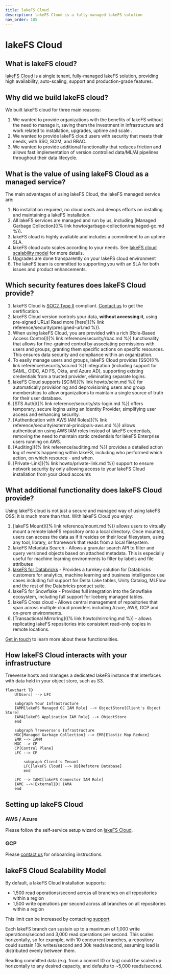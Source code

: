 ```yaml
---
title: lakeFS Cloud
description: lakeFS Cloud is a fully-managed lakeFS solution
nav_order: 105
---
```


# lakeFS Cloud

## What is lakeFS cloud?

[lakeFS Cloud](https://lakefs.cloud) is a single tenant, fully-managed lakeFS solution, providing high availability, auto-scaling, support and production-grade features.

## Why did we build lakeFS cloud?

We built lakeFS cloud for three main reasons:
1. We wanted to provide organizations with the benefits of lakeFS without the need to manage it, saving them the investment in infrastructure and work related to installation, upgrades, uptime and scale .
1. We wanted to provide lakeFS cloud users with security that meets their needs, with SSO, SCIM, and RBAC.
1. We wanted to provide additional functionality that reduces friction and allows fast implementation of version controlled data/ML/AI pipelines throughout their data lifecycle.

## What is the value of using lakeFS Cloud as a managed service?

The main advantages of using lakeFS Cloud, the lakeFS managed service are:
1. No installation required, no cloud costs and devops efforts on installing and maintaining a lakeFS installation.
1. All lakeFS services are managed and run by us, including [Managed Garbage Collection]({% link howto/garbage-collection/managed-gc.md %}).
1. lakeFS cloud is highly available and includes a commitment to an uptime SLA.
1. lakeFS cloud auto scales according to your needs. See [lakeFS cloud scalability model](#lakefs-cloud-scalability-model) for more details.
1. Upgrades are done transparently on your lakeFS cloud environment
1. The lakeFS team is committed to supporting you with an SLA for both issues and product enhancements.

## Which security features does lakeFS Cloud provide?

1. lakeFS Cloud is [SOC2 Type II](https://www.itgovernance.co.uk/soc-reporting) compliant. [Contact us](https://lakefs.io/contact-sales/) to get the certification.
1. lakeFS Cloud version controls your data, **without accessing it**, using pre-signed URLs! Read more [here]({% link reference/security/presigned-url.md %}).
1. When using lakeFS Cloud, you are provided with a rich [Role-Based Access Control]({% link reference/security/rbac.md %}) functionality that allows for fine-grained control by associating permissions with users and groups, granting them specific actions on specific resources. This ensures data security and compliance within an organization.
1. To easily manage users and groups, lakeFS Cloud provides [SSO]({% link reference/security/sso.md %}) integration (including support for SAML, OIDC, AD FS, Okta, and Azure AD), supporting existing credentials from a trusted provider, eliminating separate logins.
1. lakeFS Cloud supports [SCIM]({% link howto/scim.md %}) for automatically provisioning and deprovisioning users and group memberships to allow organizations to maintain a single source of truth for their user database.
1. [STS Auth]({% link reference/security/sts-login.md %}) offers temporary, secure logins using an Identity Provider, simplifying user access and enhancing security.
1. [Authentication with AWS IAM Roles]({% link reference/security/external-principals-aws.md %}) allows authentication using AWS IAM roles instead of lakeFS credentials, removing the need to maintain static credentials for lakeFS Enterprise users running on AWS.
1. [Auditing]({% link reference/auditing.md %}) provides a detailed action log of events happening within lakeFS, including who performed which action, on which resource - and when.
1. [Private-Link]({% link howto/private-link.md %}) support to ensure network security by only allowing access to your lakeFS Cloud installation from your cloud accounts

## What additional functionality does lakeFS Cloud provide?

Using lakeFS cloud is not just a secure and managed way of using lakeFS OSS; it is much more than that. With lakeFS Cloud you enjoy:
1. [lakeFS Mount]({% link reference/mount.md %}) allows users to virtually mount a remote lakeFS repository onto a local directory. Once mounted, users can access the data as if it resides on their local filesystem, using any tool, library, or framework that reads from a local filesystem.
1. lakeFS Metadata Search - Allows a granular search API to filter and query versioned objects based on attached metadata. This is especially useful for machine learning environments to filter by labels and file attributes
1. [lakeFS for Databricks](https://lakefs.io/lakefs-for-databricks) - Provides a turnkey solution for Databricks customers for analytics, machine learning and business intelligence use cases including full support for Delta Lake tables, Unity Catalog, MLFlow and the rest of the Databricks product suite.
1. lakeFS for Snowflake - Provides full integration into the Snowflake ecosystem, including full support for Iceberg managed tables.
1. lakeFS Cross cloud - Allows central management of repositories that span across multiple cloud providers including Azure, AWS, GCP and on-prem environments.
1. [Transactional Mirroring]({% link howto/mirroring.md %}) - allows replicating lakeFS repositories into consistent read-only copies in remote locations.

[Get in touch](https://lakefs.io/book-a-demo/) to learn more about these functionalities.

## How lakeFS Cloud interacts with your infrastructure

Treeverse hosts and manages a dedicated lakeFS instance that interfaces with data held in your object store, such as S3.

```mermaid
flowchart TD
    U[Users] --> LFC

    subgraph Your Infrastructure
    IAMM[lakeFS Managed GC IAM Role] --> ObjectStore[Client's Object Store]
    IAMA[lakeFS Application IAM Role] --> ObjectStore
    end

    subgraph Treeverse's Infrastructure
    MGC[Managed Garbage Collection] --> EMR[Elastic Map Reduce]
    EMR --> IAMM
    MGC --> CP
    CP[Control Plane]
    LFC --> CP

        subgraph Client's Tenant
        LFC[lakeFS Cloud] --> DB[Refstore Database]
        end

    LFC --> IAMC[lakeFS Connector IAM Role]
    IAMC -->|ExternalID| IAMA
    end
```

## Setting up lakeFS Cloud

### AWS / Azure

Please follow the self-service setup wizard on [lakeFS Cloud](https://lakefs.cloud).

### GCP

Please [contact us](mailto:support@treeverse.io) for onboarding instructions.

## lakeFS Cloud Scalability Model

By default, a lakeFS Cloud installation supports:
- 1,500 read operations/second across all branches on all repositories within a region
- 1,500 write operations per second across all branches on all repositories within a region

This limit can be increased by contacting [support](mailto:support@treeverse.io?subject=quota+increase). 

Each lakeFS branch can sustain up to a maximum of 1,000 write operations/second and 3,000 read operations per second. 
This scales horizontally, so for example, with 10 concurrent branches, a repository could sustain 10k writes/second and 30k reads/second, assuming load is distributed evenly between them.

Reading committed data (e.g. from a commit ID or tag) could be scaled up horizontally to any desired capacity, and defaults to ~5,000 reads/second.

